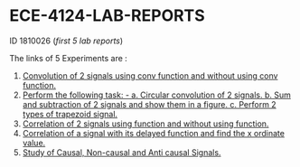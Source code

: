 # ECE-4124-LAB-REPORTS

 ID 1810026 (*first 5 lab reports*)

 The links of 5 Experiments are :

 1. [Convolution of 2 signals using conv function and without using conv function.](https://github.com/mahbuba26/ECE-4124-REPORTS/blob/main/ECE_4124%20LAB%201/ECE%204124_LAB1%20markdown/ECE%204124_LAB1.md)
 2. [Perform the following task: -
          a. Circular convolution of 2 signals.
          b. Sum and subtraction of 2 signals and show them in a figure.
          c. Perform 2 types of trapezoid signal.](https://github.com/mahbuba26/ECE-4124-REPORTS/blob/main/ECE_4124%20LAB%202/ECE%204124_LAB%202%20md%20file/ECE%204124_LAB%202.md)
3. [Correlation of 2 signals using function and without using function.](https://github.com/mahbuba26/ECE-4124-REPORTS/blob/main/ECE_4124%20LAB%203/ECE%204124_LAB%203%20md%20file/ECE%204124_LAB%203.md)
4. [Correlation of a signal with its delayed function and find the x ordinate value.](https://github.com/mahbuba26/ECE-4124-REPORTS/blob/main/ECE_4124%20LAB%204/ECE%204124_LAB%204%20md%20file/ECE%204124_LAB%204%20.md)
5. [Study of Causal, Non-causal and Anti causal Signals.](https://github.com/mahbuba26/ECE-4124-REPORTS/blob/main/ECE_4124%20LAB%205/lab5%20md/lab5.md)
